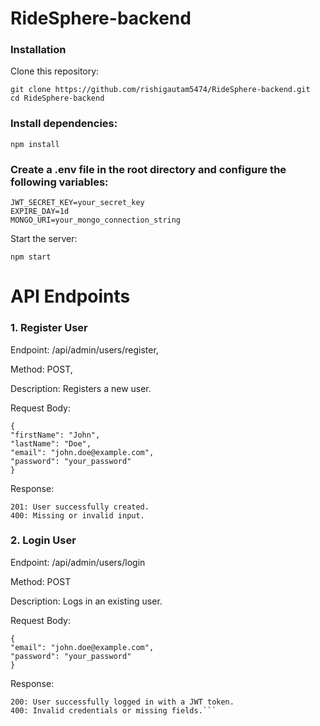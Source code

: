 # RideSphere-backend

### Installation

Clone this repository:

```
git clone https://github.com/rishigautam5474/RideSphere-backend.git
cd RideSphere-backend
```

### Install dependencies:

```
npm install
```

### Create a .env file in the root directory and configure the following variables:

```
JWT_SECRET_KEY=your_secret_key
EXPIRE_DAY=1d
MONGO_URI=your_mongo_connection_string
```

Start the server:

```
npm start
```

# API Endpoints

### 1. Register User

Endpoint: /api/admin/users/register,

Method: POST,

Description: Registers a new user.

Request Body:

```
{
"firstName": "John",
"lastName": "Doe",
"email": "john.doe@example.com",
"password": "your_password"
}
```

Response:

```
201: User successfully created.
400: Missing or invalid input.
```

### 2. Login User

Endpoint: /api/admin/users/login

Method: POST

Description: Logs in an existing user.

Request Body:

```
{
"email": "john.doe@example.com",
"password": "your_password"
}
```

Response:

```
200: User successfully logged in with a JWT token.
400: Invalid credentials or missing fields.```
````
